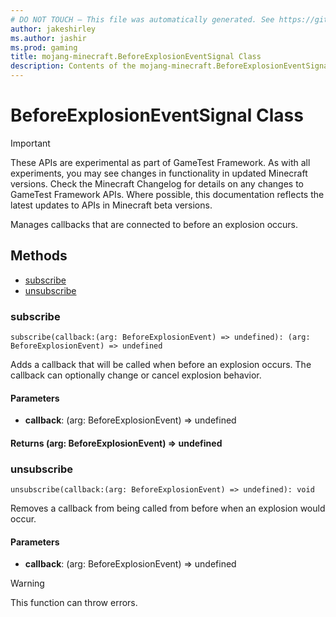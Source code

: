 ```yaml
---
# DO NOT TOUCH — This file was automatically generated. See https://github.com/Mojang/MinecraftScriptingApiDocsGenerator to modify descriptions, examples, etc.
author: jakeshirley
ms.author: jashir
ms.prod: gaming
title: mojang-minecraft.BeforeExplosionEventSignal Class
description: Contents of the mojang-minecraft.BeforeExplosionEventSignal class.
---
```

# BeforeExplosionEventSignal Class
>[!IMPORTANT]
>These APIs are experimental as part of GameTest Framework. As with all experiments, you may see changes in functionality in updated Minecraft versions. Check the Minecraft Changelog for details on any changes to GameTest Framework APIs. Where possible, this documentation reflects the latest updates to APIs in Minecraft beta versions.

Manages callbacks that are connected to before an explosion occurs.


## Methods
- [subscribe](#subscribe)
- [unsubscribe](#unsubscribe)
  
### **subscribe**
`
subscribe(callback:(arg: BeforeExplosionEvent) => undefined): (arg: BeforeExplosionEvent) => undefined
`

Adds a callback that will be called when before an explosion occurs. The callback can optionally change or cancel explosion behavior.
#### **Parameters**
- **callback**: (arg: BeforeExplosionEvent) => undefined

#### **Returns** (arg: BeforeExplosionEvent) => undefined


### **unsubscribe**
`
unsubscribe(callback:(arg: BeforeExplosionEvent) => undefined): void
`

Removes a callback from being called from before when an explosion would occur.
#### **Parameters**
- **callback**: (arg: BeforeExplosionEvent) => undefined


> [!WARNING]
> This function can throw errors.


